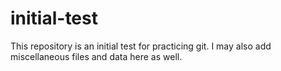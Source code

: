 # initial-test
This repository is an initial test for practicing git. I may also add miscellaneous files and data here as well.
